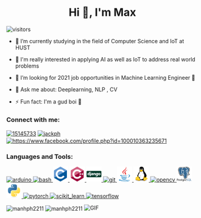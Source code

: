 <h1 align="center">Hi 👋, I'm Max</h1>

![visitors](https://visitor-badge.glitch.me/badge?page_id=manhph2211.manhph2211)


- 👋 I’m currently studying in the field of Computer Science and IoT at HUST

- 👯 I'm really interested in applying AI as well as IoT to address real world problems

- 🔭 I’m looking for 2021 job opportunities in Machine Learning Engineer :raising_hand: 

- 💬 Ask me about: Deeplearning, NLP , CV

- ⚡ Fun fact: I'm a gud boi :raising_hand:

<h3 align="left">Connect with me:</h3>
<p align="left">
<a href="https://stackoverflow.com/users/15145733" target="blank"><img align="center" src="https://cdn.jsdelivr.net/npm/simple-icons@3.0.1/icons/stackoverflow.svg" alt="15145733" height="30" width="40" /></a>
<a href="https://kaggle.com/jackph" target="blank"><img align="center" src="https://cdn.jsdelivr.net/npm/simple-icons@3.0.1/icons/kaggle.svg" alt="jackph" height="30" width="40" /></a>
<a href="https://www.facebook.com/profile.php?id=100010363235671" target="blank"><img align="center" src="https://cdn.jsdelivr.net/npm/simple-icons@3.0.1/icons/facebook.svg" alt="https://www.facebook.com/profile.php?id=100010363235671" height="30" width="40" /></a>
</p>

<h3 align="left">Languages and Tools:</h3>
<p align="left"> <a href="https://www.arduino.cc/" target="_blank"> <img src="https://cdn.worldvectorlogo.com/logos/arduino-1.svg" alt="arduino" width="50" height="40"/> </a> <a href="https://www.gnu.org/software/bash/" target="_blank"> <img src="https://www.vectorlogo.zone/logos/gnu_bash/gnu_bash-icon.svg" alt="bash" width="40" height="40"/> </a> <a href="https://www.cprogramming.com/" target="_blank"> <img src="https://raw.githubusercontent.com/devicons/devicon/master/icons/c/c-original.svg" alt="c" width="40" height="40"/> </a> <a href="https://www.w3schools.com/cpp/" target="_blank"> <img src="https://raw.githubusercontent.com/devicons/devicon/master/icons/cplusplus/cplusplus-original.svg" alt="cplusplus" width="40" height="40"/> </a> <a href="https://www.djangoproject.com/" target="_blank"> <img src="https://raw.githubusercontent.com/devicons/devicon/master/icons/django/django-original.svg" alt="django" width="40" height="40"/> </a>  <a href="https://git-scm.com/" target="_blank"> <img src="https://www.vectorlogo.zone/logos/git-scm/git-scm-icon.svg" alt="git" width="40" height="40"/> </a> <a href="https://www.java.com" target="_blank"> <img src="https://raw.githubusercontent.com/devicons/devicon/master/icons/java/java-original.svg" alt="java" width="40" height="40"/> </a> <a href="https://www.linux.org/" target="_blank"> <img src="https://raw.githubusercontent.com/devicons/devicon/master/icons/linux/linux-original.svg" alt="linux" width="40" height="40"/> </a> <a href="https://opencv.org/" target="_blank"> <img src="https://www.vectorlogo.zone/logos/opencv/opencv-icon.svg" alt="opencv" width="40" height="40"/> </a> <a href="https://www.postgresql.org" target="_blank"> <img src="https://raw.githubusercontent.com/devicons/devicon/master/icons/postgresql/postgresql-original-wordmark.svg" alt="postgresql" width="40" height="40"/> </a> <a href="https://www.python.org" target="_blank"> <img src="https://raw.githubusercontent.com/devicons/devicon/master/icons/python/python-original.svg" alt="python" width="40" height="40"/> </a> <a href="https://pytorch.org/" target="_blank"> <img src="https://www.vectorlogo.zone/logos/pytorch/pytorch-icon.svg" alt="pytorch" width="40" height="40"/> </a> <a href="https://scikit-learn.org/" target="_blank"> <img src="https://upload.wikimedia.org/wikipedia/commons/0/05/Scikit_learn_logo_small.svg" alt="scikit_learn" width="40" height="40"/> </a> <a href="https://www.tensorflow.org" target="_blank"> <img src="https://www.vectorlogo.zone/logos/tensorflow/tensorflow-icon.svg" alt="tensorflow" width="40" height="40"/> </a> </p>


<img align="right" alt="GIF" src="https://github.com/abhisheknaiidu/abhisheknaiidu/blob/master/code.gif?raw=true" width="300" height="300" />


<div class="row">
  <div class="column">
    <img align="center" src="https://github-readme-stats.vercel.app/api/top-langs?username=manhph2211&show_icons=true&locale=en&layout=compact" alt="manhph2211" height="150" />
    <img align="center" src="https://github-readme-streak-stats.herokuapp.com/?user=manhph2211&" alt="manhph2211" height="150" />
  </div>

</div>



